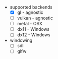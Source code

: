 - supported backends
    - [x] gl - agnostic
    - [ ] vulkan - agnostic
    - [ ] metal - OSX
    - [ ] dx11 - Windows
    - [ ] dx12 - Windows
- windowing
    - [ ] sdl
    - [ ] glfw